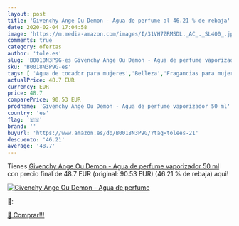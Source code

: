 ```yaml
---
layout: post
title: 'Givenchy Ange Ou Demon - Agua de perfume al 46.21 % de rebaja'
date: 2020-02-04 17:04:58
image: 'https://m.media-amazon.com/images/I/31VH7ZRMSDL._AC_._SL400_.jpg'
comments: true
category: ofertas
author: 'tole.es'
slug: 'B0018N3P9G-es Givenchy Ange Ou Demon - Agua de perfume vaporizador 50 ml'
sku: 'B0018N3P9G-es'
tags: [ 'Agua de tocador para mujeres','Belleza','Fragancias para mujeres','Instrumentos de percusión para niños','Instrumentos musicales para niños','Juguetes','Juguetes y juegos','Perfumes y fragancias','Productos para el cuidado de la piel','Sets y juegos para el cuidado de la piel','agua','de','perfume', ]
actualPrice: 48.7 EUR
currency: EUR
price: 48.7
comparePrice: 90.53 EUR
prodname: 'Givenchy Ange Ou Demon - Agua de perfume vaporizador 50 ml'
country: 'es'
flag: '🇪🇸'
brand: ''
buyurl: 'https://www.amazon.es/dp/B0018N3P9G/?tag=tolees-21'
descuento: '46.21'
average: '48.7'
---
```


Tienes [Givenchy Ange Ou Demon - Agua de perfume vaporizador 50 ml](https://www.amazon.es/dp/B0018N3P9G/?tag=tolees-21) con precio final de  48.7 EUR (original: 90.53 EUR) (46.21 %  de rebaja) aqui!

[![Givenchy Ange Ou Demon - Agua de perfume](https://m.media-amazon.com/images/I/31VH7ZRMSDL._AC_._SL400_.jpg)](https://www.amazon.es/dp/B0018N3P9G/?tag=tolees-21)

🔎:


[🛒 Comprar!!!](https://www.amazon.es/dp/B0018N3P9G/?tag=tolees-21)
